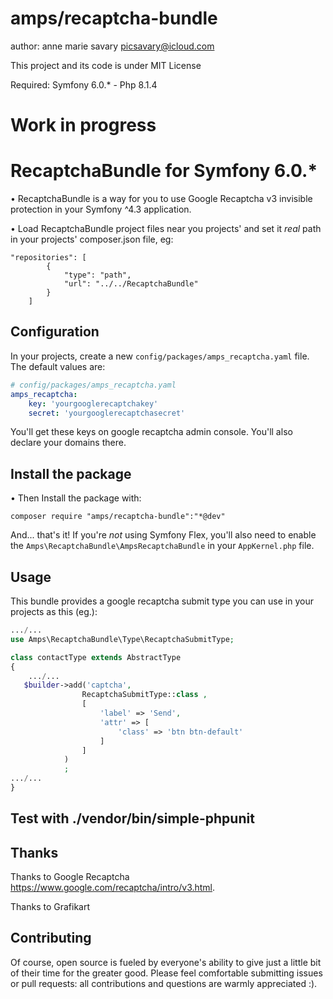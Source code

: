 # amps/recaptcha-bundle

author: anne marie savary <picsavary@icloud.com>

This project and its code is under MIT License

Required: Symfony 6.0.* - Php 8.1.4

# Work in progress

# RecaptchaBundle for Symfony 6.0.*
• RecaptchaBundle is a way for you to use Google Recaptcha v3 invisible protection in your Symfony ^4.3 application.

• Load RecaptchaBundle project files near you projects' and set it *real* path in your projects' composer.json file, eg:
```console
"repositories": [
        {
            "type": "path",
            "url": "../../RecaptchaBundle"
        }
    ]
```
## Configuration
In your projects, create a new `config/packages/amps_recaptcha.yaml` file. The
default values are:
```yaml
# config/packages/amps_recaptcha.yaml
amps_recaptcha:
    key: 'yourgooglerecaptchakey'
    secret: 'yourgooglerecaptchasecret'
```
You'll get these keys on google recaptcha admin console.
You'll also declare your domains there.

## Install the package
• Then Install the package with:
```console
composer require "amps/recaptcha-bundle":"*@dev"
```
And... that's it! If you're *not* using Symfony Flex, you'll also
need to enable the `Amps\RecaptchaBundle\AmpsRecaptchaBundle`
in your `AppKernel.php` file.
## Usage
This bundle provides a google recaptcha submit type you can use in your projects as this (eg.):
```php
.../...
use Amps\RecaptchaBundle\Type\RecaptchaSubmitType;

class contactType extends AbstractType
{
    .../...
   $builder->add('captcha',
                RecaptchaSubmitType::class ,
                [
                    'label' => 'Send',
                    'attr' => [
                        'class' => 'btn btn-default'
                    ]
                ]
            )
            ;
.../...
}
```
## Test with ./vendor/bin/simple-phpunit
## Thanks
Thanks to Google Recaptcha https://www.google.com/recaptcha/intro/v3.html.

Thanks to Grafikart

## Contributing
Of course, open source is fueled by everyone's ability to give just a little bit
of their time for the greater good. 
Please feel comfortable submitting issues or pull requests: all contributions
and questions are warmly appreciated :).
